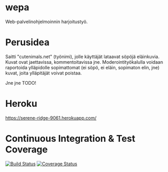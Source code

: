 wepa
====

Web-palvelinohjelmoinnin harjoitustyö.

Perusidea
=========

Saitti "cutenimals.net" (työnimi), jolle käyttäjät lataavat söpöjä eläinkuvia. Kuvat ovat jaettavissa, kommentoitavissa jne. Moderointityökalulla voidaan raportoida ylläpidolle sopimattomat (ei söpö, ei eläin, sopimaton elin, jne) kuvat, joita ylläpitäjät voivat poistaa.

Jne jne TODO!

Heroku
======

https://serene-ridge-9061.herokuapp.com/

Continuous Integration & Test Coverage
======================================
[![Build Status](https://travis-ci.org/jakaarl/wepa.svg?branch=master)](https://travis-ci.org/jakaarl/wepa)
[![Coverage Status](https://img.shields.io/coveralls/jakaarl/wepa.svg)](https://coveralls.io/r/jakaarl/wepa)

